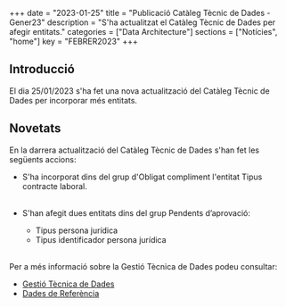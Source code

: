 +++
date        = "2023-01-25"
title       = "Publicació Catàleg Tècnic de Dades - Gener23"
description = "S'ha actualitzat el Catàleg Tècnic de Dades per afegir entitats."
categories  = ["Data Architecture"]
sections    = ["Notícies", "home"]
key = "FEBRER2023"
+++

## Introducció

El dia 25/01/2023 s'ha fet una nova actualització del Catàleg Tècnic de Dades per incorporar més entitats.
 
## Novetats

En la darrera actualització del Catàleg Tècnic de Dades s'han fet les següents accions:

- S'ha incorporat dins del grup d'Obligat compliment l'entitat Tipus contracte laboral.<br><br>

- S'han afegit dues entitats dins del grup Pendents d’aprovació:
  - Tipus persona jurídica<br>
  - Tipus identificador persona jurídica<br><br>

  
Per a més informació sobre la Gestió Tècnica de Dades podeu consultar:

* [Gestió Tècnica de Dades](https://canigo.ctti.gencat.cat/dadesref/gestiodades/)
* [Dades de Referència](https://canigo.ctti.gencat.cat/dadesref/dadesref/)

